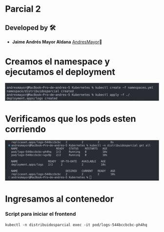 # Parcial 2

## Developed by 🛠️
* **Jaime Andrés Mayor Aldana**  [AndresMayor](https://github.com/AndresMayor)🚀

# Creamos el namespace y ejecutamos el deployment

![Creamos el Namespaces y corremos el deployment ](./ss/deployment.png "Creamos el Namespaces y corremos el deployment")

# Verificamos que los pods esten corriendo

![Verificamos que los pods esten corriendo](./ss/getall.png "Verificamos que los pods esten corriendo")

# Ingresamos al contenedor

### Script para iniciar el frontend
    
    kubectl -n distribuidosparcial exec -it pod/logs-544bccbcbc-ph4hq
    





